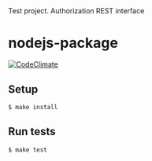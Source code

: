 ##
Test project. 
Authorization REST interface

##

# nodejs-package

[![CodeClimate](https://api.codeclimate.com/v1/badges/c407467741095b4a6335/maintainability)](https://codeclimate.com/github/mitry1974/test1/maintainability)

## Setup

```sh
$ make install
```

## Run tests

```sh
$ make test
```
